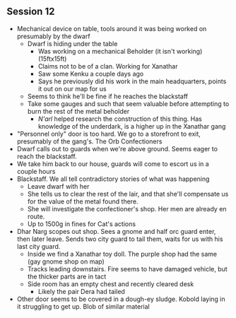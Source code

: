 ## Session 12
* Mechanical device on table, tools around it was being worked on presumably by the dwarf
  * Dwarf is hiding under the table
    * Was working on a mechanical Beholder (it isn't working) (15ftx15ft)
    * Claims not to be of a clan. Working for Xanathar
    * Saw some Kenku a couple days ago
    * Says he previously did his work in the main headquarters, points it out on our map for us
  * Seems to think he'll be fine if he reaches the blackstaff
  * Take some gauges and such that seem valuable before attempting to burn the rest of the metal beholder
    * *N'arl* helped research the construction of this thing. Has knowledge of the underdark, is a higher up in the Xanathar gang
* "Personnel only" door is too hard. We go to a storefront to exit, presumably of the gang's. The Orb Confectioners
* Dwarf calls out to guards when we're above ground. Seems eager to reach the blackstaff.
* We take him back to our house, guards will come to escort us in a couple hours
* Blackstaff. We all tell contradictory stories of what was happening
  * Leave dwarf with her
  * She tells us to clear the rest of the lair, and that she'll compensate us for the value of the metal found there.
  * She will investigate the confectioner's shop. Her men are already en route.
  * Up to 1500g in fines for Cat's actions
* Dhar Narg scopes out shop. Sees a gnome and half orc guard enter, then later leave. Sends two city guard to tail them, waits for us with his last city guard.
  * Inside we find a Xanathar toy doll. The purple shop had the same (gay gnome shop on map)
  * Tracks leading downstairs. Fire seems to have damaged vehicle, but the thicker parts are in tact
  * Side room has an empty chest and recently cleared desk
    * Likely the pair Dera had tailed
* Other door seems to be covered in a dough-ey sludge. Kobold laying in it struggling to get up. Blob of similar material
